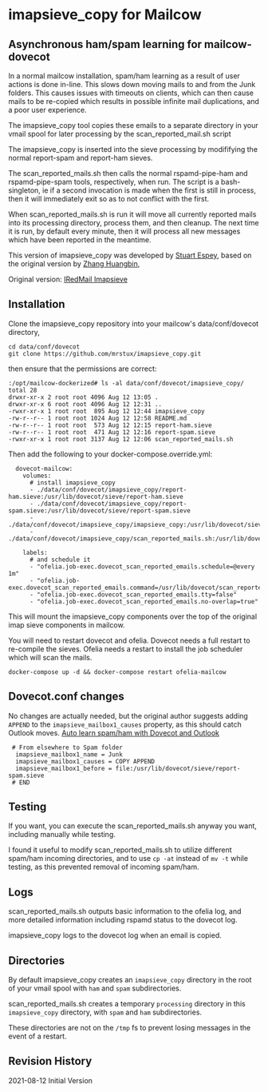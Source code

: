 # imapsieve_copy for Mailcow


## Asynchronous ham/spam learning for mailcow-dovecot

In a normal mailcow installation, spam/ham learning as a result of user actions 
is done in-line. This slows down moving mails to and from the Junk folders. This 
causes issues with timeouts on clients, which can then cause mails to be 
re-copied which results in possible infinite mail duplications, and a poor user 
experience.

The imapsieve_copy tool copies these emails to a separate directory in your 
vmail spool for later processing by the scan_reported_mail.sh script

The imapsieve_copy is inserted into the sieve processing by modififying the 
normal report-spam and report-ham sieves. 

The scan_reported_mails.sh then calls the normal rspamd-pipe-ham and 
rspamd-pipe-spam tools, respectively, when run. The script is a bash-singleton, 
ie if a second invocation is made when the first is still in process, then it will immediately 
exit so as to not conflict with the first.

When scan_reported_mails.sh is run it will move all currently reported mails 
into its processing directory, process them, and then cleanup. The next time it 
is run, by default every minute, then it will process all new messages which 
have been reported in the meantime.

This version of imapsieve_copy was developed by [Stuart Espey](mailto:stux+imapsieve_copy%20at%20mactrix.com), 
based on the original version by [Zhang Huangbin](zhb%20at%20iredmail.org),

Original version: [IRedMail Imapsieve](https://docs.iredmail.org/dovecot.imapsieve.html)


## Installation

Clone the imapsieve_copy repository into your mailcow's data/conf/dovecot 
directory, 

```
cd data/conf/dovecot 
git clone https://github.com/mrstux/imapsieve_copy.git
```

then ensure that the permissions are correct:

```
:/opt/mailcow-dockerized# ls -al data/conf/dovecot/imapsieve_copy/
total 28
drwxr-xr-x 2 root root 4096 Aug 12 13:05 .
drwxr-xr-x 6 root root 4096 Aug 12 12:31 ..
-rwxr-xr-x 1 root root  895 Aug 12 12:44 imapsieve_copy
-rw-r--r-- 1 root root 1024 Aug 12 12:58 README.md
-rw-r--r-- 1 root root  573 Aug 12 12:15 report-ham.sieve
-rw-r--r-- 1 root root  471 Aug 12 12:16 report-spam.sieve
-rwxr-xr-x 1 root root 3137 Aug 12 12:06 scan_reported_mails.sh
```

Then add the following to your docker-compose.override.yml:

```
  dovecot-mailcow:
    volumes:
      # install imapsieve_copy
      - ./data/conf/dovecot/imapsieve_copy/report-ham.sieve:/usr/lib/dovecot/sieve/report-ham.sieve
      - ./data/conf/dovecot/imapsieve_copy/report-spam.sieve:/usr/lib/dovecot/sieve/report-spam.sieve
      - ./data/conf/dovecot/imapsieve_copy/imapsieve_copy:/usr/lib/dovecot/sieve/imapsieve_copy
      - ./data/conf/dovecot/imapsieve_copy/scan_reported_mails.sh:/usr/lib/dovecot/scan_reported_mails.sh

    labels:
      # and schedule it
      - "ofelia.job-exec.dovecot_scan_reported_emails.schedule=@every 1m"
      - "ofelia.job-exec.dovecot_scan_reported_emails.command=/usr/lib/dovecot/scan_reported_mails.sh"
      - "ofelia.job-exec.dovecot_scan_reported_emails.tty=false"
      - "ofelia.job-exec.dovecot_scan_reported_emails.no-overlap=true"

```

This will mount the imapsieve_copy components over the top of the original imap 
sieve components in mailcow. 

You will need to restart dovecot and ofelia. Dovecot needs a full restart to 
re-compile the sieves. Ofelia needs a restart to install the job scheduler which 
will scan the mails.

```
docker-compose up -d && docker-compose restart ofelia-mailcow
```

## Dovecot.conf changes

No changes are actually needed, but the original author suggests adding `APPEND` 
to the `imapsieve_mailbox1_causes` property, as this should catch Outlook moves. 
[Auto learn spam/ham with Dovecot and Outlook](https://forum.iredmail.org/topic15464-auto-learn-spamham-with-dovecot-and-outlook-20132016.html)

```
 # From elsewhere to Spam folder
  imapsieve_mailbox1_name = Junk
  imapsieve_mailbox1_causes = COPY APPEND
  imapsieve_mailbox1_before = file:/usr/lib/dovecot/sieve/report-spam.sieve
 # END
```

## Testing

If you want, you can execute the scan_reported_mails.sh anyway you want, 
including manually while testing.

I found it useful to modify scan_reported_mails.sh to utilize different spam/ham 
incoming directories, and to use `cp -at` instead of `mv -t` while testing, as 
this prevented removal of incoming spam/ham.

## Logs

scan_reported_mails.sh outputs basic information to the ofelia log, and more 
detailed information including rspamd status to the dovecot log. 

imapsieve_copy logs to the dovecot log when an email is copied.

## Directories

By default imapsieve_copy creates an `imapsieve_copy` directory in the root of 
your vmail spool with `ham` and `spam` subdirectories. 

scan_reported_mails.sh creates a temporary `processing` directory in this `imapsieve_copy` directory, 
with `spam` and `ham` subdirectories. 

These directories are not on the `/tmp`  fs to prevent losing messages in the event of a restart.

## Revision History
2021-08-12 Initial Version
